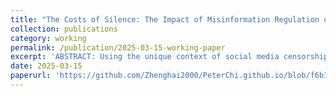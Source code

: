 ```yaml
---
title: "The Costs of Silence: The Impact of Misinformation Regulation on Finfluencers and Corporate Information Environment"
collection: publications
category: working
permalink: /publication/2025-03-15-working-paper
excerpt: 'ABSTRACT: Using the unique context of social media censorship in China, we investigate how misinformation regulation on investor-focused social media platforms influences the behavior of platform influencers (i.e., finfluencers) and its subsequent effects on capital markets. Our findings reveal that misinformation regulation significantly increases account deletions among finfluencers, particularly those exhibiting a more negative tone prior to the regulation. Additionally, remaining finfluencers respond strategically by posting fewer messages and adopting a more positive tone in their content. Despite these behavioral adjustments, the regulation proves ineffective in enhancing the corporate information environment. This is evidenced by a decline in price informativeness, as reflected in weaker correlations between current stock prices and future earnings news, alongside heightened short-term market reactions to earnings announcements. Furthermore, we provide indirect evidence of potential regulatory capture amidst misinformation regulation. Overall, our results underscore the need for caution when implementing regulatory interventions on investor-focused social media platforms.'
date: 2025-03-15
paperurl: 'https://github.com/Zhenghai2000/PeterChi.github.io/blob/f6b1b1c0b3c783c0f5f90d70be48d3b4d0341137/files/20250304_KE_CHI.pdf'
---
```

